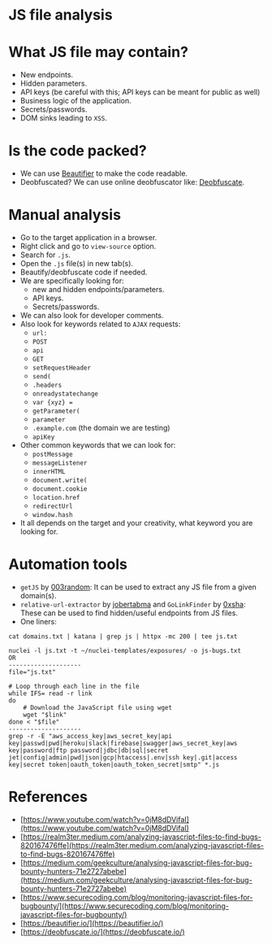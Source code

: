 # JS file analysis

# What JS file may contain?

- New endpoints.
- Hidden parameters.
- API keys (be careful with this; API keys can be meant for public as well)
- Business logic of the application.
- Secrets/passwords.
- DOM sinks leading to `XSS`.

# Is the code packed?

- We can use [Beautifier](https://beautifier.io/) to make the code readable.
- Deobfuscated? We can use online deobfuscator like: [Deobfuscate](https://deobfuscate.io/).

# Manual analysis

- Go to the target application in a browser.
- Right click and go to `view-source` option.
- Search for `.js`.
- Open the `.js` file(s) in new tab(s).
- Beautify/deobfuscate code if needed.
- We are specifically looking for:
    - new and hidden endpoints/parameters.
    - API keys.
    - Secrets/passwords.
- We can also look for developer comments.
- Also look for keywords related to `AJAX` requests:
    - `url:`
    - `POST`
    - `api`
    - `GET`
    - `setRequestHeader`
    - `send(`
    - `.headers`
    - `onreadystatechange`
    - `var {xyz} =`
    - `getParameter(`
    - `parameter`
    - `.example.com` (the domain we are testing)
    - `apiKey`
- Other common keywords that we can look for:
    - `postMessage`
    - `messageListener`
    - `innerHTML`
    - `document.write(`
    - `document.cookie`
    - `location.href`
    - `redirectUrl`
    - `window.hash`
- It all depends on the target and your creativity, what keyword you are looking for.

# Automation tools

- `getJS` by [003random](https://github.com/003random/getJS.git): It can be used to extract any JS file from a given domain(s).
- `relative-url-extractor` by [jobertabma](https://github.com/jobertabma/relative-url-extractor) and `GoLinkFinder` by [0xsha](https://github.com/0xsha/GoLinkFinder.git): These can be used to find hidden/useful endpoints from JS files.
- One liners:

```
cat domains.txt | katana | grep js | httpx -mc 200 | tee js.txt

nuclei -l js.txt -t ~/nuclei-templates/exposures/ -o js-bugs.txt
OR
--------------------
file="js.txt"

# Loop through each line in the file
while IFS= read -r link
do
    # Download the JavaScript file using wget
    wget "$link"
done < "$file"
--------------------
grep -r -E "aws_access_key|aws_secret_key|api key|passwd|pwd|heroku|slack|firebase|swagger|aws_secret_key|aws key|password|ftp password|jdbc|db|sql|secret jet|config|admin|pwd|json|gcp|htaccess|.env|ssh key|.git|access key|secret token|oauth_token|oauth_token_secret|smtp" *.js
```

# References

- [https://www.youtube.com/watch?v=0jM8dDVifaI](https://www.youtube.com/watch?v=0jM8dDVifaI)
- [https://realm3ter.medium.com/analyzing-javascript-files-to-find-bugs-820167476ffe](https://realm3ter.medium.com/analyzing-javascript-files-to-find-bugs-820167476ffe)
- [https://medium.com/geekculture/analysing-javascript-files-for-bug-bounty-hunters-71e2727abebe](https://medium.com/geekculture/analysing-javascript-files-for-bug-bounty-hunters-71e2727abebe)
- [https://www.securecoding.com/blog/monitoring-javascript-files-for-bugbounty/](https://www.securecoding.com/blog/monitoring-javascript-files-for-bugbounty/)
- [https://beautifier.io/](https://beautifier.io/)
- [https://deobfuscate.io/](https://deobfuscate.io/)